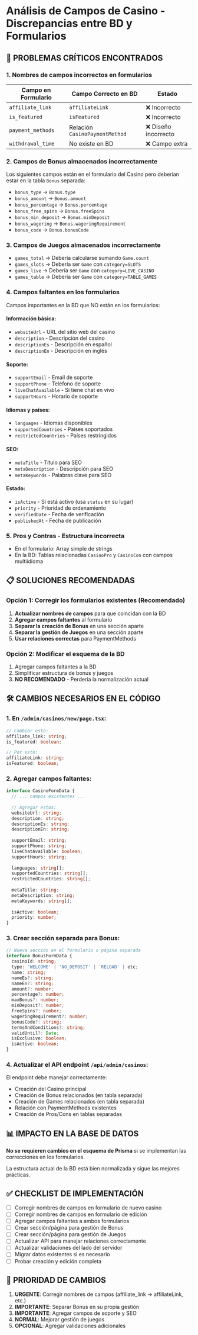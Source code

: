 # Análisis de Campos de Casino - Discrepancias entre BD y Formularios

## 🔴 PROBLEMAS CRÍTICOS ENCONTRADOS

### 1. **Nombres de campos incorrectos en formularios**

| Campo en Formulario | Campo Correcto en BD | Estado |
|-------------------|---------------------|---------|
| `affiliate_link` | `affiliateLink` | ❌ Incorrecto |
| `is_featured` | `isFeatured` | ❌ Incorrecto |
| `payment_methods` | Relación `CasinoPaymentMethod` | ❌ Diseño incorrecto |
| `withdrawal_time` | No existe en BD | ❌ Campo extra |

### 2. **Campos de Bonus almacenados incorrectamente**

Los siguientes campos están en el formulario del Casino pero deberían estar en la tabla `Bonus` separada:

- `bonus_type` → `Bonus.type`
- `bonus_amount` → `Bonus.amount`
- `bonus_percentage` → `Bonus.percentage`
- `bonus_free_spins` → `Bonus.freeSpins`
- `bonus_min_deposit` → `Bonus.minDeposit`
- `bonus_wagering` → `Bonus.wageringRequirement`
- `bonus_code` → `Bonus.bonusCode`

### 3. **Campos de Juegos almacenados incorrectamente**

- `games_total` → Debería calcularse sumando `Game.count`
- `games_slots` → Debería ser `Game` con `category=SLOTS`
- `games_live` → Debería ser `Game` con `category=LIVE_CASINO`
- `games_table` → Debería ser `Game` con `category=TABLE_GAMES`

### 4. **Campos faltantes en los formularios**

Campos importantes en la BD que NO están en los formularios:

#### Información básica:
- `websiteUrl` - URL del sitio web del casino
- `description` - Descripción del casino
- `descriptionEs` - Descripción en español
- `descriptionEn` - Descripción en inglés

#### Soporte:
- `supportEmail` - Email de soporte
- `supportPhone` - Teléfono de soporte
- `liveChatAvailable` - Si tiene chat en vivo
- `supportHours` - Horario de soporte

#### Idiomas y países:
- `languages` - Idiomas disponibles
- `supportedCountries` - Países soportados
- `restrictedCountries` - Países restringidos

#### SEO:
- `metaTitle` - Título para SEO
- `metaDescription` - Descripción para SEO
- `metaKeywords` - Palabras clave para SEO

#### Estado:
- `isActive` - Si está activo (usa `status` en su lugar)
- `priority` - Prioridad de ordenamiento
- `verifiedDate` - Fecha de verificación
- `publishedAt` - Fecha de publicación

### 5. **Pros y Contras - Estructura incorrecta**

- En el formulario: Array simple de strings
- En la BD: Tablas relacionadas `CasinoPro` y `CasinoCon` con campos multiidioma

## 📋 SOLUCIONES RECOMENDADAS

### Opción 1: Corregir los formularios existentes (Recomendado)

1. **Actualizar nombres de campos** para que coincidan con la BD
2. **Agregar campos faltantes** al formulario
3. **Separar la creación de Bonus** en una sección aparte
4. **Separar la gestión de Juegos** en una sección aparte
5. **Usar relaciones correctas** para PaymentMethods

### Opción 2: Modificar el esquema de la BD

1. Agregar campos faltantes a la BD
2. Simplificar estructura de bonus y juegos
3. **NO RECOMENDADO** - Perdería la normalización actual

## 🛠️ CAMBIOS NECESARIOS EN EL CÓDIGO

### 1. En `/admin/casinos/new/page.tsx`:

```typescript
// Cambiar esto:
affiliate_link: string;
is_featured: boolean;

// Por esto:
affiliateLink: string;
isFeatured: boolean;
```

### 2. Agregar campos faltantes:

```typescript
interface CasinoFormData {
  // ... campos existentes ...
  
  // Agregar estos:
  websiteUrl: string;
  description: string;
  descriptionEs: string;
  descriptionEn: string;
  
  supportEmail: string;
  supportPhone: string;
  liveChatAvailable: boolean;
  supportHours: string;
  
  languages: string[];
  supportedCountries: string[];
  restrictedCountries: string[];
  
  metaTitle: string;
  metaDescription: string;
  metaKeywords: string[];
  
  isActive: boolean;
  priority: number;
}
```

### 3. Crear sección separada para Bonus:

```typescript
// Nueva sección en el formulario o página separada
interface BonusFormData {
  casinoId: string;
  type: 'WELCOME' | 'NO_DEPOSIT' | 'RELOAD' | etc;
  name: string;
  nameEs?: string;
  nameEn?: string;
  amount?: number;
  percentage?: number;
  maxBonus?: number;
  minDeposit?: number;
  freeSpins?: number;
  wageringRequirement?: number;
  bonusCode?: string;
  termsAndConditions?: string;
  validUntil?: Date;
  isExclusive: boolean;
  isActive: boolean;
}
```

### 4. Actualizar el API endpoint `/api/admin/casinos`:

El endpoint debe manejar correctamente:
- Creación del Casino principal
- Creación de Bonus relacionados (en tabla separada)
- Creación de Games relacionados (en tabla separada)
- Relación con PaymentMethods existentes
- Creación de Pros/Cons en tablas separadas

## 📊 IMPACTO EN LA BASE DE DATOS

**No se requieren cambios en el esquema de Prisma** si se implementan las correcciones en los formularios.

La estructura actual de la BD está bien normalizada y sigue las mejores prácticas.

## ✅ CHECKLIST DE IMPLEMENTACIÓN

- [ ] Corregir nombres de campos en formulario de nuevo casino
- [ ] Corregir nombres de campos en formulario de edición
- [ ] Agregar campos faltantes a ambos formularios
- [ ] Crear sección/página para gestión de Bonus
- [ ] Crear sección/página para gestión de Juegos
- [ ] Actualizar API para manejar relaciones correctamente
- [ ] Actualizar validaciones del lado del servidor
- [ ] Migrar datos existentes si es necesario
- [ ] Probar creación y edición completa

## 🎯 PRIORIDAD DE CAMBIOS

1. **URGENTE**: Corregir nombres de campos (affiliate_link → affiliateLink, etc.)
2. **IMPORTANTE**: Separar Bonus en su propia gestión
3. **IMPORTANTE**: Agregar campos de soporte y SEO
4. **NORMAL**: Mejorar gestión de juegos
5. **OPCIONAL**: Agregar validaciones adicionales